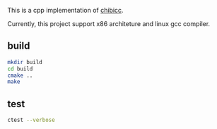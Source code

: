 This is a cpp implementation of [chibicc](https://github.com/rui314/chibicc).

Currently, this project support x86 architeture and linux gcc compiler.

## build

```bash
mkdir build
cd build
cmake ..
make
```

## test

```bash
ctest --verbose
```
